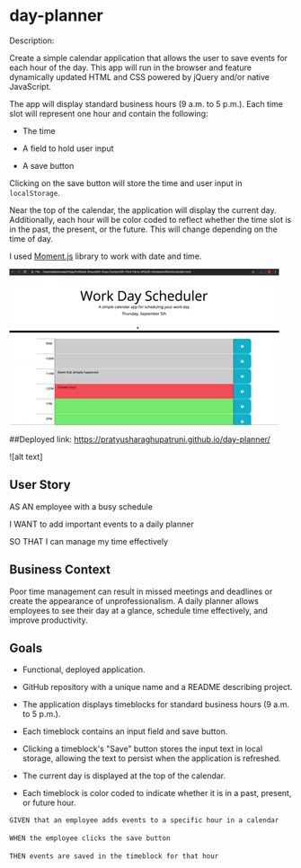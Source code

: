 # day-planner
Description:

Create a simple calendar application that allows the user to save events for each hour of the day. This app will run in the browser and feature dynamically updated HTML and CSS powered by jQuery and/or native JavaScript.

The app will display standard business hours (9 a.m. to 5 p.m.). Each time slot will represent one hour and contain the following:

- The time

- A field to hold user input

- A save button

Clicking on the save button will store the time and user input in `localStorage`.

Near the top of the calendar, the application will display the current day. Additionally, each hour will be color coded to reflect whether the time slot is in the past, the present, or the future. This will change depending on the time of day.

I used [Moment.js](https://momentjs.com/) library to work with date and time. 

![day planner demo](./Assets/05-Third-Party-APIs-homework-demo.gif)


##Deployed link: https://pratyusharaghupatruni.github.io/day-planner/

![alt text]

## User Story

AS AN employee with a busy schedule

I WANT to add important events to a daily planner

SO THAT I can manage my time effectively

## Business Context

Poor time management can result in missed meetings and deadlines or create the appearance of unprofessionalism. A daily planner allows employees to see their day at a glance, schedule time effectively, and improve productivity.

## Goals

- Functional, deployed application.

- GitHub repository with a unique name and a README describing project.

- The application displays timeblocks for standard business hours (9 a.m. to 5 p.m.).

- Each timeblock contains an input field and save button.

- Clicking a timeblock's "Save" button stores the input text in local storage, allowing the text to persist when the application is refreshed.

- The current day is displayed at the top of the calendar.

- Each timeblock is color coded to indicate whether it is in a past, present, or future hour.

```
GIVEN that an employee adds events to a specific hour in a calendar

WHEN the employee clicks the save button

THEN events are saved in the timeblock for that hour
```




